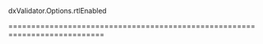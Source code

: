 <!--id-->dxValidator.Options.rtlEnabled<!--/id-->
<!--merge--><!--/merge-->
<!--hidden--><!--/hidden-->
===========================================================================
